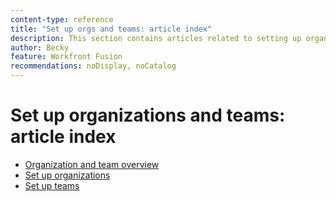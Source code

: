 ```yaml
---
content-type: reference
title: "Set up orgs and teams: article index"
description: This section contains articles related to setting up organizations and teams and teams in Adobe Workfront Fusion.
author: Becky
feature: Workfront Fusion
recommendations: noDisplay, noCatalog
---
```


# Set up organizations and teams: article index

* [Organization and team overview](help/workfront-fusion/set-up-and-manage-workfront-fusion/set-up-and-manage-orgs-and-teams/set-up-orgs-and-teams/org-and-team-overview.md)
* [Set up organizations](help/workfront-fusion/set-up-and-manage-workfront-fusion/set-up-and-manage-orgs-and-teams/set-up-orgs-and-teams/set-up-orgs-fusion.md)
* [Set up teams](help/workfront-fusion/set-up-and-manage-workfront-fusion/set-up-and-manage-orgs-and-teams/set-up-orgs-and-teams/set-up-teams-fusion.md)
